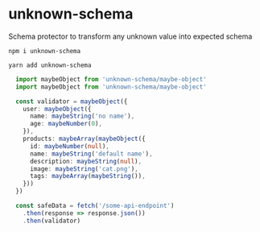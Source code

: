 # unknown-schema

Schema protector to transform any unknown value into expected schema

```
npm i unknown-schema
```

```
yarn add unknown-schema
```

```ts
  import maybeObject from 'unknown-schema/maybe-object'
  import maybeObject from 'unknown-schema/maybe-object'

  const validator = maybeObject({
    user: maybeObject({
      name: maybeString('no name'),
      age: maybeNumber(0),
    }),
    products: maybeArray(maybeObject({
      id: maybeNumber(null),
      name: maybeString('default name'),
      description: maybeString(null),
      image: maybeString('cat.png'),
      tags: maybeArray(maybeString()),
    }))
  })

  const safeData = fetch('/some-api-endpoint')
    .then(response => response.json())
    .then(validator)
```